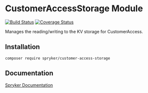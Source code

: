 # CustomerAccessStorage Module
[![Build Status](https://travis-ci.org/spryker/customer-access-storage.svg)](https://travis-ci.org/spryker/customer-access-storage)
[![Coverage Status](https://coveralls.io/repos/github/spryker/customer-access-storage/badge.svg)](https://coveralls.io/github/spryker/customer-access-storage)

Manages the reading/writing to the KV storage for CustomerAccess.

## Installation

```
composer require spryker/customer-access-storage
```

## Documentation

[Spryker Documentation](https://academy.spryker.com/developing_with_spryker/module_guide/modules.html)
